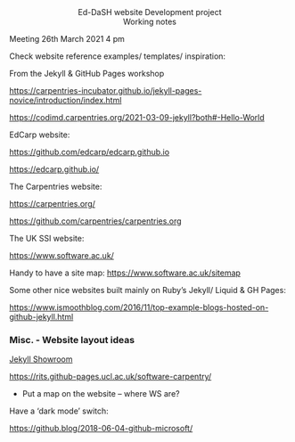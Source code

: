 <div align="center"> Ed-DaSH website Development project </div>

<div align="center"> Working notes </div>


Meeting 26th March 2021 4 pm

Check website reference examples/ templates/ inspiration:

From the Jekyll & GitHub Pages workshop

https://carpentries-incubator.github.io/jekyll-pages-novice/introduction/index.html 

https://codimd.carpentries.org/2021-03-09-jekyll?both#-Hello-World 


EdCarp website:

https://github.com/edcarp/edcarp.github.io 

https://edcarp.github.io/ 



The Carpentries website:

https://carpentries.org/ 

https://github.com/carpentries/carpentries.org 



The UK SSI website:

https://www.software.ac.uk/ 

Handy to have a site map:
https://www.software.ac.uk/sitemap 


Some other nice websites built mainly on Ruby’s Jekyll/ Liquid & GH Pages:

https://www.ismoothblog.com/2016/11/top-example-blogs-hosted-on-github-jekyll.html 


### Misc. - Website layout ideas

[Jekyll Showroom](https://jekyllrb.com/showcase/)


https://rits.github-pages.ucl.ac.uk/software-carpentry/ 

-	Put a map on the website – where WS are?

Have a ‘dark mode’ switch:
 
https://github.blog/2018-06-04-github-microsoft/ 
